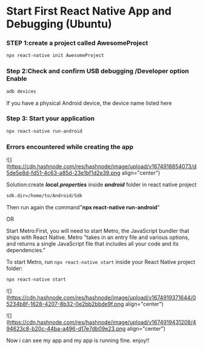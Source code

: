 # Start First React Native App and Debugging (Ubuntu)

### **STEP 1:create a project called** AwesomeProject

```bash
npx react-native init AwesomeProject
```

### **Step 2:Check and confirm USB debugging /Developer option Enable**

```bash
adb devices
```

If you have a physical Android device, the device name listed here

### Step 3: Start your application

```bash
npx react-native run-android
```

### **Errors encountered while creating the app**

![](https://cdn.hashnode.com/res/hashnode/image/upload/v1674918854073/d5de5e8d-fd51-4c63-a85d-23e1bf1d2e39.png align="center")

Solution:create ***local.properties*** inside ***android*** folder in react native project

```bash
sdk.dir=/home/to/Android/Sdk
```

Then run again the command"**npx react-native run-android**"

OR

Start Metro:First, you will need to start Metro, the JavaScript bundler that ships with React Native. Metro "takes in an entry file and various options, and returns a single JavaScript file that includes all your code and its dependencies."

To start Metro, run `npx react-native start` inside your React Native project folder:

```bash
npx react-native start
```

![](https://cdn.hashnode.com/res/hashnode/image/upload/v1674919371644/05234b8f-1628-4207-8b32-0e2bb2bbde9f.png align="center")

![](https://cdn.hashnode.com/res/hashnode/image/upload/v1674919431208/494623c8-b20c-44ba-a496-d17e7db09e23.png align="center")

Now i can see my app and my app is running fine. enjoy!!